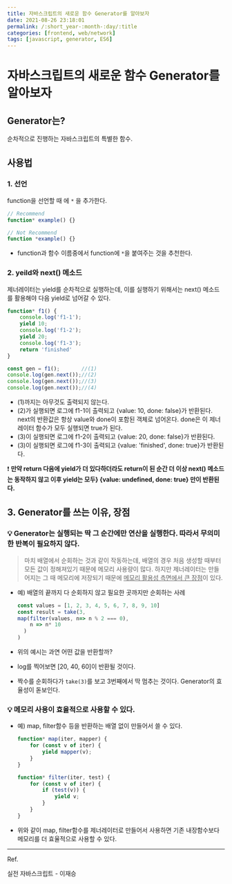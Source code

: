 ```yaml
---
title: 자바스크립트의 새로운 함수 Generator를 알아보자
date: 2021-08-26 23:18:01
permalink: /:short_year-:month-:day/:title
categories: [frontend, web/network]
tags: [javascript, generator, ES6]
---
```


# 자바스크립트의 새로운 함수 Generator를 알아보자
## Generator는?

순차적으로 진행하는 자바스크립트의 특별한 함수.



## 사용법

### 1. 선언

function을 선언할 때 에 `*` 을 추가한다.

```javascript
// Recommend
function* example() {}

// Not Recommend
function *example() {}
```

- function과 함수 이름중에서 function에 `*`을 붙여주는 것을 추천한다.



### 2. yeild와 next() 메소드

제너레이터는 yield를 순차적으로 실행하는데, 이를 실행하기 위해서는 next() 메소드를 활용해야 다음 yield로 넘어갈 수 있다.

```javascript
function* f1() {
    console.log('f1-1');
    yield 10;
    console.log('f1-2');
    yield 20;
    console.log('f1-3');
    return 'finished'
}

const gen = f1();		//(1)
console.log(gen.next());//(2)
console.log(gen.next());//(3)
console.log(gen.next());//(4)
```

- (1)까지는 아무것도 출력되지 않는다.
- (2)가 실행되면 로그에 f1-1이 출력되고 {value: 10, done: false}가 반환된다. next의 반환값은 항상 value와 done이 포함된 객체로 넘어온다. done은 이 제너레이터 함수가 모두 실행되면 true가 된다.
- (3)이 실행되면 로그에 f1-2이 출력되고 {value: 20, done: false}가 반환된다.
- (3)이 실행되면 로그에 f1-3이 출력되고 {value: 'finished', done: true}가 반환된다.



:heavy_exclamation_mark: **만약 return 다음에 yield가 더 있다하더라도 return이 된 순간 더 이상 next() 메소드는 동작하지 않고 이후 yield는 모두} {value: undefined, done: true} 만이 반환된다.**



## 3. Generator를 쓰는 이유, 장점

### :bulb: Generator는 실행되는 딱 그 순간에만 연산을 실행한다. 따라서 무의미한 반복이 필요하지 않다.

>  마치 배열에서 순회하는 것과 같이 작동하는데, 배열의 경우 처음 생성할 때부터 모든 값이 정해져있기 때문에 메모리 사용량이 많다. 하지만 제너레이터는 만들어지는 그 때 메모리에 저장되기 때문에 <u>메모리 활용성 측면에서 큰 장점</u>이 있다.

- 예) 배열의 끝까지 다 순회하지 않고 필요한 곳까지만 순회하는 사례

  ```javascript
  const values = [1, 2, 3, 4, 5, 6, 7, 8, 9, 10]
  const result = take(3,
  map(filter(values, n=> n % 2 === 0),
      n => n* 10
  	)
  )
  ```

- 위의 예시는 과연 어떤 값을 반환할까?

- log를 찍어보면 [20, 40, 60]이 반환될 것이다.

- 짝수를 순회하다가 `take(3)`를 보고 3번째에서 딱 멈추는 것이다. Generator의 효율성이 돋보인다.



### :bulb: 메모리 사용이 효율적으로 사용할 수 있다.

- 예) map, filter함수 등을 반환하는 배열 없이 만들어서 쓸 수 있다.

  ```javascript
  function* map(iter, mapper) {
      for (const v of iter) {
          yield mapper(v);
      }
  }
  
  function* filter(iter, test) {
      for (const v of iter) {
          if (test(v)) {
              yield v;
          }
      }
  }
  
  ```

- 위와 같이 map, filter함수를 제너레이터로 만들어서 사용하면 기존 내장함수보다 메모리를 더 효율적으로 사용할 수 있다.



---

Ref.

실전 자바스크립트 - 이재승

